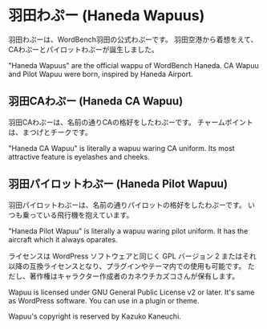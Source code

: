 # 羽田わぷー (Haneda Wapuus)

羽田わぷーは、WordBench羽田の公式わぷーです。
羽田空港から着想をえて、CAわぷーとパイロットわぷーが誕生しました。

"Haneda Wapuus" are the official wappu of WordBench Haneda.
CA Wapuu and Pilot Wapuu were born, inspired by Haneda Airport.

## 羽田CAわぷー (Haneda CA Wapuu)

羽田CAわぷーは、名前の通りCAの格好をしたわぷーです。
チャームポイントは、まつげとチークです。

"Haneda CA Wapuu" is literally a wapuu waring CA uniform.
Its most attractive feature is eyelashes and cheeks.

## 羽田パイロットわぷー (Haneda Pilot Wapuu)

羽田パイロットわぷーは、名前の通りパイロットの格好をしたわぷーです。
いつも乗っている飛行機を抱えています。

"Haneda Pilot Wapuu" is literally a wapuu waring pilot uniform.
It has the aircraft which it always oparates. 

ライセンスは WordPress ソフトウェアと同じく GPL バージョン 2 またはそれ以降の互換ライセンスとなり、プラグインやテーマ内での使用も可能です。
ただし、著作権はキャラクター作成者のカネウチカズコさんが保有します。

Wapuu is licensed under GNU General Public License v2 or later. It's same as WordPress software. You can use in a plugin or theme.

Wapuu's copyright is reserved by Kazuko Kaneuchi.
